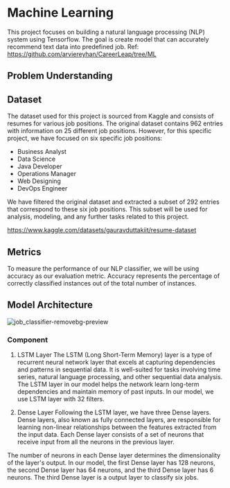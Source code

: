 # Machine Learning
This project focuses on building a natural language processing (NLP) system using Tensorflow. The goal is create model that can accurately recommend text data into predefined job.
Ref: https://github.com/arviereyhan/CareerLeap/tree/ML

## Problem Understanding

## Dataset
The dataset used for this project is sourced from Kaggle and consists of resumes for various job positions. The original dataset contains 962 entries with information on 25 different job positions. However, for this specific project, we have focused on six specific job positions:
- Business Analyst
- Data Science
- Java Developer
- Operations Manager
- Web Designing
- DevOps Engineer

We have filtered the original dataset and extracted a subset of 292 entries that correspond to these six job positions. This subset will be used for analysis, modeling, and any further tasks related to this project.

https://www.kaggle.com/datasets/gauravduttakiit/resume-dataset

## Metrics
To measure the performance of our NLP classifier, we will be using accuracy as our evaluation metric. Accuracy represents the percentage of correctly classified instances out of the total number of instances.

## Model Architecture
![job_classifier-removebg-preview](https://github.com/arviereyhan/CareerLeap/assets/88980651/7fa2532f-7164-4289-8b4d-a27ec9b3a2f7)

### Component
1. LSTM Layer
The LSTM (Long Short-Term Memory) layer is a type of recurrent neural network layer that excels at capturing dependencies and patterns in sequential data. It is well-suited for tasks involving time series, natural language processing, and other sequential data analysis. The LSTM layer in our model helps the network learn long-term dependencies and maintain memory of past inputs. In our model, we use LSTM layer with 32 filters.

2. Dense Layer
Following the LSTM layer, we have three Dense layers. Dense layers, also known as fully connected layers, are responsible for learning non-linear relationships between the features extracted from the input data. Each Dense layer consists of a set of neurons that receive input from all the neurons in the previous layer.

The number of neurons in each Dense layer determines the dimensionality of the layer's output. In our model, the first Dense layer has 128 neurons, the second Dense layer has 64 neurons, and the third Dense layer has 6 neurons. The third Dense layer is a output layer to classify six jobs.
